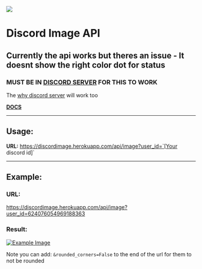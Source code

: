 ![](https://discordimage.herokuapp.com/api/image?user_id=624076054969188363&rounded_corners=true&resize_width=150)

# Discord Image API

## Currently the api works but theres an issue - It doesnt show the right color dot for status

### MUST BE IN [DISCORD SERVER](https://discord.com/invite/p9GuT5hakm) FOR THIS TO WORK
The [why discord server](https://discord.gg/Jm8QPF6xbN) will work too

**[DOCS](https://discordimage.herokuapp.com/docs)** 

---

## Usage:

**URL:** https://discordimage.herokuapp.com/api/image?user_id=`[Your discord id]`

---

## Example:

### URL:
https://discordimage.herokuapp.com/api/image?user_id=624076054969188363


### Result:
[![Example Image](https://discordimage.herokuapp.com/api/image/?user_id=624076054969188363)](https://discordimage.herokuapp.com/docs)

Note you can add: `&rounded_corners=False` to the end of the url for them to not be rounded

